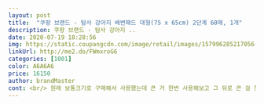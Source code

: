 ```yaml
---
layout: post 
title:  "쿠팡 브랜드 - 탐사 강아지 배변패드 대형(75 x 65cm) 2단계 60매, 1개" 
description: 쿠팡 브랜드 - 탐사 강아지 ..
date: 2020-07-19 18:28:56 
img: https://static.coupangcdn.com/image/retail/images/157996285217056-e9cfd04e-0aa4-4767-a683-8dcbfee05bf1.jpg 
linkUrl: http://me2.do/FWmxroG6 
categories: [1001] 
color: A6A6A6 
price: 16150 
author: brandMaster 
cont: <br/> 원래 보통크기로 구매해서 사용했는데 큰 거 한번 사용해보고 그 뒤로 큰 걸 찾게 되더라구요 작은고 2<br/> -3개 깔 필요없이 이거 하나만 깔면돠니꺼 편해요<br/> 
---
```

 